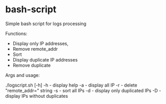 # bash-script
Simple bash script for logs processing

Functions:
- Display only IP addresses,
- Remove remote_addr
- Sort
- Display duplicate IP addresses
- Remove duplicate

Args and usage:

./logscript.sh [-h]
 -h - display help
 -a - display all IP
 -r - delete "remote_addr=" string
 -s - sort all IPs
 -d - display only duplicated IPs
 -D - display IPs without duplicates

